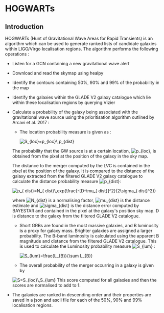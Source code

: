 # HOGWARTs


<a name="intro"/>

## Introduction

HOGWARTs (Hunt of Gravitational Wave Areas for Rapid Transients) is an algorithm which can be used to generate ranked lists of candidate galaxies within LIGO/Virgo localisation regions. The algorithm performs the following operations :

* Listen for a GCN containing a new gravitational wave alert
* Download and read the skymap using healpy
* Identify the contours containing 50%, 90% and 99% of the probability in the map
* Identify the galaxies within the GLADE V2 galaxy catalogue which lie within these localisation regions by querying Vizier
* Calculate a probability of the galaxy being associated with the gravitational wave source using the prioritisation algorithm outlined by Arcavi et al. 2017 :
	* The location probability measure is given as :

		<img src="https://latex.codecogs.com/gif.latex?S_{loc}=p_{loc}\,p_{dist}" title="S_{loc}=p_{loc}\,p_{dist}" />

	The probability that the GW source is at a certain location, <img src="https://latex.codecogs.com/gif.latex?p_{loc}" title="p_{loc}" />, is obtained from the pixel at the position of the galaxy in the sky map. 

	The distance to the merger computed by the LVC is contained in the pixel at the position of the galaxy. It is compared to the distance of the galaxy extracted from the filtered GLADE V2 galaxy catalogue to calculate the distance probability measure <img src="https://latex.codecogs.com/gif.latex?p_{dist}" title="p_{dist}" />:

	<img src="https://latex.codecogs.com/gif.latex?p_{&space;dist}=N_{&space;dist}\,exp(\frac{-[D-\mu_{&space;dist}]^2}{2\sigma_{&space;dist}^2})" title="p_{ dist}=N_{ dist}\,exp(\frac{-[D-\mu_{ dist}]^2}{2\sigma_{ dist}^2})" />

	where <img src="https://latex.codecogs.com/gif.latex?N_{dist}" title="N_{dist}" /> is a normalising factor, <img src="https://latex.codecogs.com/gif.latex?mu_{dist}" title="mu_{dist}" />  is the distance estimate and <img src="https://latex.codecogs.com/gif.latex?sigma_{dist}" title="sigma_{dist}" /> is the distance error computed by BAYESTAR and contained in the pixel at the galaxy's position sky map. D is distance to the galaxy from the filtered GLADE V2 catalogue. 

	* Short GRBs are found in the most massive galaxies, and B luminosity is a proxy for galaxy mass. Brighter galaxies are assigned a larger probability. The B-band luminosity is calculated using the apparent B magnitude and distance from the filtered GLADE V2 catalogue. This is used to calculate the Luminosity probability measure <img src="https://latex.codecogs.com/gif.latex?S_{lum}" title="S_{lum}" /> :

		<img src="https://latex.codecogs.com/gif.latex?S_{lum}=\frac{L_{B}}{\sum&space;L_{B}}" title="S_{lum}=\frac{L_{B}}{\sum L_{B}}" />

	* The overall probability of the merger occurring in a galaxy is given by 
	<img src="https://latex.codecogs.com/gif.latex?S=S_{loc}\,S_{lum}" title="S=S_{loc}\,S_{lum}" />
	This score computed for all galaxies and then the scores are normalised to add to 1.

* The galaxies are ranked in descending order and their properties are saved in a json and ascii file for each of the 50%, 90% and 99% localisation regions.
